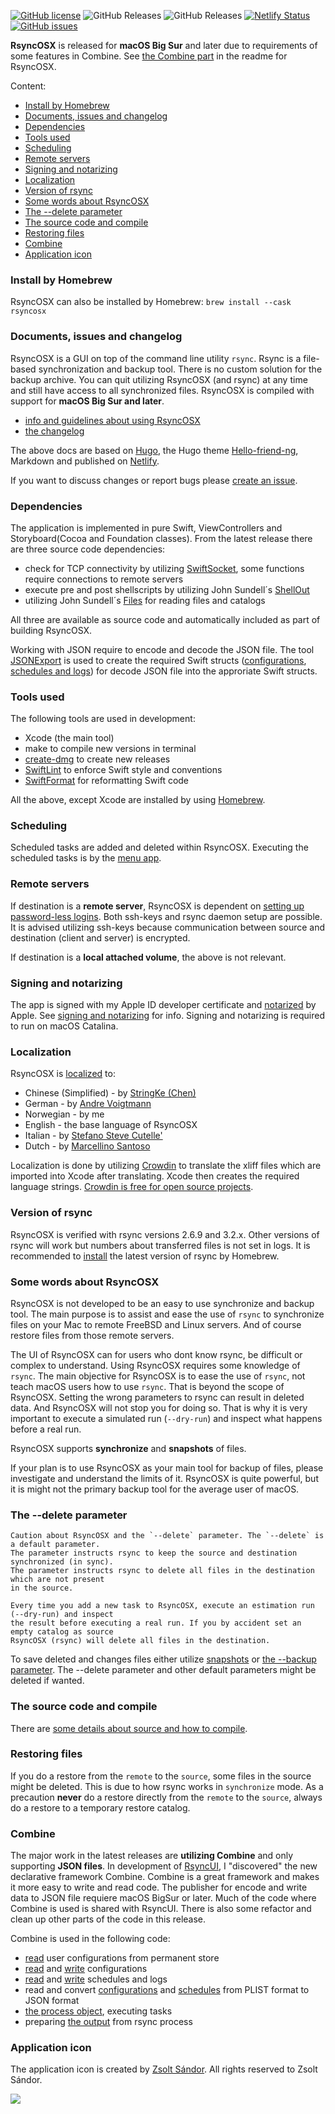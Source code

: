 [![GitHub license](https://img.shields.io/github/license/rsyncOSX/RsyncOSX)](https://github.com/rsyncOSX/RsyncOSX/blob/master/Licence.MD) ![GitHub Releases](https://img.shields.io/github/downloads/rsyncosx/RsyncOSX/v6.6.9/total) ![GitHub Releases](https://img.shields.io/github/downloads/rsyncosx/RsyncOSX/v6.6.8/total) [![Netlify Status](https://api.netlify.com/api/v1/badges/d375f6d7-dc9f-4913-ab43-bfd46d172eb2/deploy-status)](https://app.netlify.com/sites/rsyncosx/deploys) [![GitHub issues](https://img.shields.io/github/issues/rsyncOSX/RsyncOSX)](https://github.com/rsyncOSX/RsyncOSX/issues)

**RsyncOSX** is released for **macOS Big Sur** and later due to requirements of some features in Combine. See [the Combine part](https://github.com/rsyncOSX/RsyncOSX/blob/master/RsyncOSX.md#Combine) in the readme for RsyncOSX.

Content:

- [Install by Homebrew](#install-by-homebrew)
- [Documents, issues and changelog](#documents-issues-and-changelog)
- [Dependencies](#dependencies)
- [Tools used](#tools-used)
- [Scheduling](#scheduling)
- [Remote servers](#remote-servers)
- [Signing and notarizing](#signing-and-notarizing)
- [Localization](#localization)
- [Version of rsync](#version-of-rsync)
- [Some words about RsyncOSX](#some-words-about-rsyncosx)
- [The --delete parameter](#the---delete-parameter)
- [The source code and compile](#the-source-code-and-compile)
- [Restoring files](#restoring-files)
- [Combine](#combine)
- [Application icon](#application-icon)

### Install by Homebrew

RsyncOSX can also be installed by Homebrew: `brew install --cask rsyncosx`

### Documents, issues and changelog

RsyncOSX is a GUI on top of the command line utility `rsync`. Rsync is a file-based synchronization and backup tool. There is no custom solution for the backup archive. You can quit utilizing RsyncOSX (and rsync) at any time and still have access to all synchronized files. RsyncOSX is compiled with support for **macOS Big Sur and later**.

- [info and guidelines about using RsyncOSX](https://rsyncosx.netlify.app/)
- [the changelog](https://rsyncosx.netlify.app/post/changelog/)

The above docs are based on [Hugo](https://gohugo.io/), the Hugo theme [Hello-friend-ng](https://github.com/rhazdon/hugo-theme-hello-friend-ng), Markdown and published on [Netlify](https://rsyncosx.netlify.app/).

If you want to discuss changes or report bugs please [create an issue](https://github.com/rsyncOSX/RsyncOSX/issues).

### Dependencies

The application is implemented in pure Swift, ViewControllers and Storyboard(Cocoa and Foundation classes). From the latest release there are three source code dependencies:

- check for TCP connectivity by utilizing [SwiftSocket](https://github.com/swiftsocket/SwiftSocket), some functions require connections to remote servers
- execute pre and post shellscripts by utilizing John Sundell´s [ShellOut](https://github.com/JohnSundell/ShellOut)
- utilizing John Sundell´s [Files](https://github.com/JohnSundell/Files) for reading files and catalogs

All three are available as source code and automatically included as part of building RsyncOSX.

Working with JSON require to encode and decode the JSON file. The tool [JSONExport](https://github.com/Ahmed-Ali/JSONExport) is used to create the required Swift structs ([configurations](https://github.com/rsyncOSX/RsyncOSX/blob/master/RsyncOSX/DecodeConfiguration.swift), [schedules and logs](https://github.com/rsyncOSX/RsyncOSX/blob/master/RsyncOSX/DecodeSchedule.swift)) for decode JSON file into the approriate Swift structs.

### Tools used

The following tools are used in development:

- Xcode (the main tool)
- make to compile new versions in terminal
- [create-dmg](https://github.com/sindresorhus/create-dmg) to create new releases
- [SwiftLint](https://github.com/realm/SwiftLint) to enforce Swift style and conventions
- [SwiftFormat](https://github.com/nicklockwood/SwiftFormat) for reformatting Swift code

All the above, except Xcode are installed by using [Homebrew](https://brew.sh/).

### Scheduling

Scheduled tasks are added and deleted within RsyncOSX. Executing the scheduled tasks is by the [menu app](https://rsyncosx.netlify.app/post/menuapp/).

### Remote servers

If destination is a **remote server**, RsyncOSX is dependent on [setting up password-less logins](https://rsyncosx.netlify.app/post/remotelogins/). Both ssh-keys and rsync daemon setup are possible. It is advised utilizing ssh-keys because communication between source and destination (client and server) is encrypted.

If destination is a **local attached volume**, the above is not relevant.

### Signing and notarizing

The app is signed with my Apple ID developer certificate and [notarized](https://support.apple.com/en-us/HT202491) by Apple. See [signing and notarizing](https://rsyncosx.netlify.app/post/notarized/) for info. Signing and notarizing is required to run on macOS Catalina.

### Localization

RsyncOSX is [localized](https://rsyncosx.netlify.app/post/localization/) to:
- Chinese (Simplified) -  by [StringKe (Chen)](https://github.com/StringKe)
- German - by [Andre Voigtmann](https://github.com/andre68723)
- Norwegian - by me
- English - the base language of RsyncOSX
- Italian - by [Stefano Steve Cutelle'](https://github.com/stefanocutelle)
- Dutch - by [Marcellino Santoso](https://github.com/maebs)

Localization is done by utilizing [Crowdin](https://crowdin.com/project/rsyncosx) to translate the xliff files which are imported into Xcode after translating. Xcode then creates the required language strings. [Crowdin is free for open source projects](https://crowdin.com/page/open-source-project-setup-request).

### Version of rsync

RsyncOSX is verified with rsync versions 2.6.9 and 3.2.x. Other versions of rsync will work but numbers about transferred files is not set in logs. It is recommended to [install](https://rsyncosx.netlify.app/post/rsync/) the latest version of rsync by Homebrew.

### Some words about RsyncOSX

RsyncOSX is not developed to be an easy to use synchronize and backup tool. The main purpose is to assist and ease the use of `rsync` to synchronize files on your Mac to remote FreeBSD and Linux servers. And of course restore files from those remote servers.

The UI of RsyncOSX can for users who dont know rsync, be difficult or complex to understand. Using RsyncOSX requires some knowledge of `rsync`. The main objective for RsyncOSX is to ease the use of `rsync`, not teach macOS users how to use `rsync`. That is beyond the scope of RsyncOSX. Setting the wrong parameters to rsync can result in deleted data. And RsyncOSX will not stop you for doing so. That is why it is very important to execute a simulated run (`--dry-run`) and inspect what happens before a real run.

RsyncOSX supports **synchronize** and **snapshots** of files.

If your plan is to use RsyncOSX as your main tool for backup of files, please investigate and understand the limits of it. RsyncOSX is quite powerful, but it is might not the primary backup tool for the average user of macOS.

### The --delete parameter
```
Caution about RsyncOSX and the `--delete` parameter. The `--delete` is a default parameter.
The parameter instructs rsync to keep the source and destination synchronized (in sync).
The parameter instructs rsync to delete all files in the destination which are not present
in the source.

Every time you add a new task to RsyncOSX, execute an estimation run (--dry-run) and inspect
the result before executing a real run. If you by accident set an empty catalog as source
RsyncOSX (rsync) will delete all files in the destination.
```
To save deleted and changes files either utilize [snapshots](https://rsyncosx.netlify.app/post/snapshots/)
or [the --backup parameter](https://rsyncosx.netlify.app/post/userparameters/). The --delete parameter and other default parameters might be deleted if wanted.

### The source code and compile

There are [some details about source and how to compile](https://rsyncosx.netlify.app/post/compile/).

### Restoring files

If you do a restore from the `remote` to the `source`, some files in the source might be deleted. This is due to how rsync works in `synchronize` mode. As a precaution **never** do a restore directly from the `remote` to the `source`, always do a restore to a temporary restore catalog.

### Combine

The major work in the latest releases are **utilizing Combine** and only supporting **JSON files**. In development of [RsyncUI](https://github.com/rsyncOSX/RsyncUI), I "discovered" the new declarative framework Combine. Combine is a great framework and makes it more easy to write and read code. The publisher for encode and write data to JSON file requiere macOS BigSur or later.  Much of the code where Combine is used is shared with RsyncUI. There is also some refactor and clean up other parts of the code in this release.

Combine is used in the following code:

- [read](https://github.com/rsyncOSX/RsyncOSX/blob/master/RsyncOSX/ReadUserConfigurationPLIST.swift) user configurations from permanent store
- [read](https://github.com/rsyncOSX/RsyncOSX/blob/master/RsyncOSX/ReadConfigurationJSON.swift) and [write](https://github.com/rsyncOSX/RsyncOSX/blob/master/RsyncOSX/WriteConfigurationJSON.swift) configurations
- [read](https://github.com/rsyncOSX/RsyncOSX/blob/master/RsyncOSX/ReadScheduleJSON.swift) and [write](https://github.com/rsyncOSX/RsyncOSX/blob/master/RsyncOSX/WriteScheduleJSON.swift) schedules and logs
- read and convert [configurations](https://github.com/rsyncOSX/RsyncOSX/blob/master/RsyncOSX/ReadConfigurationsPLIST.swift) and [schedules](https://github.com/rsyncOSX/RsyncOSX/blob/master/RsyncOSX/ReadSchedulesPLIST.swift) from PLIST format to JSON format
- [the process object](https://github.com/rsyncOSX/RsyncOSX/blob/master/RsyncOSX/RsyncProcess.swift), executing tasks
- preparing [the output](https://github.com/rsyncOSX/RsyncOSX/blob/master/RsyncOSX/TrimTwo.swift) from rsync process

### Application icon

The application icon is created by [Zsolt Sándor](https://github.com/graphis). All rights reserved to Zsolt Sándor.

![](icon/rsyncosx.png)
